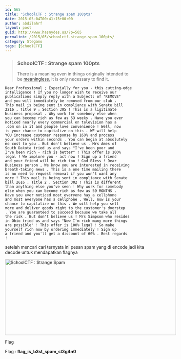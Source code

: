 ```yaml
---
id: 565
title: 'SchoolCTF : Strange spam 100pts'
date: 2015-05-04T00:41:15+00:00
author: abdilahrf
layout: post
guid: http://www.hasnydes.us/?p=565
permalink: /2015/05/schoolctf-strange-spam-100pts/
category: Stegano
tags: [SchoolCTF]
---
```

> ### SchoolCTF : Strange spam 100pts
> 
> There is a meaning even in things originally intended to be [meaningless](http://school-ctf.org/files/spam_030c57b3cfcf6f0f135d72737e5af4d499f0cf13.txt), it is only necessary to find it.

<!--more-->

<pre data-src="spam.txt"><code class="language-markup">Dear Professional ; Especially for you - this cutting-edge 
intelligence ! If you no longer wish to receive our 
publications simply reply with a Subject: of "REMOVE" 
and you will immediately be removed from our club . 
This mail is being sent in compliance with Senate bill 
2216 , Title 9 ; Section 305 ! This is a ligitimate 
business proposal . Why work for somebody else when 
you can become rich as few as 53 weeks . Have you ever 
noticed nearly every commercial on television has a 
.com on in it and people love convenience ! Well, now 
is your chance to capitalize on this . WE will help 
YOU increase customer response by 160% and process 
your orders within seconds . You can begin at absolutely 
no cost to you . But don't believe us . Mrs Ames of 
South Dakota tried us and says "I've been poor and 
I've been rich - rich is better" ! This offer is 100% 
legal ! We implore you - act now ! Sign up a friend 
and your friend will be rich too ! God Bless ! Dear 
Business person , We know you are interested in receiving 
breath-taking news . This is a one time mailing there 
is no need to request removal if you won't want any 
more ! This mail is being sent in compliance with Senate 
bill 2616 ; Title 2 , Section 302 ! This is different 
than anything else you've seen ! Why work for somebody 
else when you can become rich as few as 59 MONTHS . 
Have you ever noticed most everyone has a cellphone 
and most everyone has a cellphone . Well, now is your 
chance to capitalize on this . We will help you sell 
more and deliver goods right to the customer's doorstep 
. You are guaranteed to succeed because we take all 
the risk . But don't believe us ! Mrs Simpson who resides 
in Ohio tried us and says "Now I'm rich many more things 
are possible" ! This offer is 100% legal ! So make 
yourself rich now by ordering immediately ! Sign up 
a friend and you'll get a discount of 60% . Best regards 
! </code></pre>

setelah mencari cari ternyata ini pesan spam yang di encode jadi kita decode untuk mendapatkan flagnya

<div id="attachment_566" style="width: 570px" class="wp-caption aligncenter">
  <a href="http://abdilahrf.github.io/images/2015/05/flag4.png"><img class="size-full wp-image-566" src="http://abdilahrf.github.io/images/2015/05/flag4.png" alt="SchoolCTF : Strange Spam" width="560" height="248" /></a>
  
  <p class="wp-caption-text">
    Flag
  </p>
</div>

Flag : **flag\_is\_b3st\_spam\_st3g4n0**